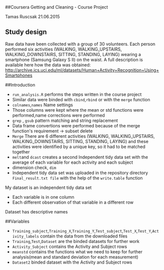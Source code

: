 ##Coursera Getting and Cleaning - Course Project

Tamas Ruscsak
21.06.2015

## Study design
Raw data have been collected with a group of 30 volunteers. 
Each person performed six activities (WALKING, WALKING_UPSTAIRS, WALKING_DOWNSTAIRS, SITTING, STANDING, LAYING)
wearing a smartphone (Samsung Galaxy S II) on the waist.
A full description is available here how the data was obtained:
http://archive.ics.uci.edu/ml/datasets/Human+Activity+Recognition+Using+Smartphones 

##Introduction
* `run_analysis.R` performs the steps written in the course project
* Similar data were binded with `cbind`,`rbind` or with the `merge` function
* `colnames`,`names` Name settings
* Those columns were kept where the mean or std functions were performed,name corrections were performed
* `grep` , `gsub` pattern matching and string replacement
* Data frame convertions were performed because of the merge function's requirement -> subset delete
* `Merge` There are 6 different activities (WALKING, WALKING_UPSTAIRS, WALKING_DOWNSTAIRS, SITTING, STANDING, LAYING)
and these activities were identified by a unique key, so it had to be matched together
* `melt`and `dcast` creates a second Independent tidy data set with the average of each variable for each activity and each subject
* dimension check, `dim` 
* Independent tidy data set was uploaded in the repository directory `Final_result.txt file` with the help of the `write.table` function

My dataset is an independent tidy data set
* Each variable is in one column
* Each different observation of that variable in a different row

Dataset has descriptive names


##Variables
* `Training_subject`,`Training_X`,`Training_Y`,`Test_subject`,`Test_X`,`Test_Y`,`Activity_labels` contain the data from the downloaded files
* `Training`,`Test`,`Dataset` are the binded datasets for further work
* `Activity_Subject` contains the Activity and Subject rows
* `meanstd` contains the functions what we need to keep for further analysis(mean and standard deviation for each measurement)
* `Dataset2` binded dataset with the Activity and Subject rows


